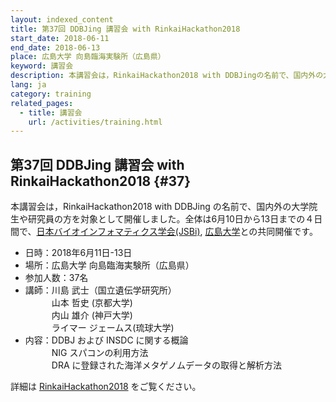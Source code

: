 ```yaml
---
layout: indexed_content
title: 第37回 DDBJing 講習会 with RinkaiHackathon2018
start_date: 2018-06-11
end_date: 2018-06-13
place: 広島大学 向島臨海実験所（広島県）
keyword: 講習会
description: 本講習会は，RinkaiHackathon2018 with DDBJingの名前で、国内外の大学院生や研究員の方を対象として開催しました。全体は6月10日から13日までの４日間で、[日本バイオインフォマティクス学会(JSBi)](//www.jsbi.org/),[広島大学](//www.hiroshima-u.ac.jp/)との共同開催です。
lang: ja
category: training
related_pages:
  - title: 講習会
    url: /activities/training.html
---
```


## 第37回 DDBJing 講習会 with RinkaiHackathon2018  {#37}

本講習会は，RinkaiHackathon2018 with DDBJing
の名前で、国内外の大学院生や研究員の方を対象として開催しました。全体は6月10日から13日までの４日間で、[日本バイオインフォマティクス学会(JSBi)](//www.jsbi.org/),
[広島大学](//www.hiroshima-u.ac.jp/)との共同開催です。

-   日時：2018年6月11日-13日
-   場所：広島大学 向島臨海実験所（広島県）
-   参加人数：37名
-   講師：川島 武士（国立遺伝学研究所）  
    　　　山本 哲史 (京都大学)  
    　　　内山 雄介 (神戸大学)  
    　　　ライマー ジェームス(琉球大学)
-   内容：DDBJ および INSDC に関する概論  
    　　　NIG スパコンの利用方法  
    　　　DRA に登録された海洋メタゲノムデータの取得と解析方法

詳細は
[RinkaiHackathon2018](https://sites.google.com/view/rinkaihack/home/about)
をご覧ください。
